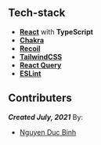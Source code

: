 ## Tech-stack 

* [**React**](https://reactjs.org/) with **TypeScript**
* [**Chakra**](https://chakra-ui.com/)
* [**Recoil**](https://recoiljs.org/)
* [**TailwindCSS**](https://tailwindcss.com/)
* [**React Query**](https://react-query.tanstack.com/)
* [**ESLint**](https://eslint.org/)

## Contributers

_**Created July, 2021**_ By:

- [Nguyen Duc Binh](https://github.com/tthandb)

